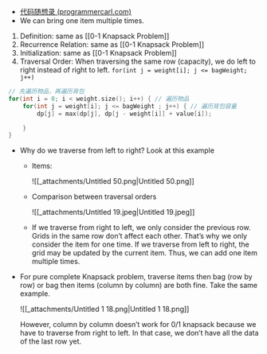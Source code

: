 - [代码随想录 (programmercarl.com)](https://www.programmercarl.com/%E8%83%8C%E5%8C%85%E9%97%AE%E9%A2%98%E7%90%86%E8%AE%BA%E5%9F%BA%E7%A1%80%E5%AE%8C%E5%85%A8%E8%83%8C%E5%8C%85.html#%E7%AE%97%E6%B3%95%E5%85%AC%E5%BC%80%E8%AF%BE)
- We can bring one item multiple times.

1. Definition: same as [[0-1 Knapsack Problem]]
2. Recurrence Relation: same as [[0-1 Knapsack Problem]]
3. Initialization: same as [[0-1 Knapsack Problem]]
4. Traversal Order: When traversing the same row (capacity), we do left to right instead of right to left. `for(int j = weight[i]; j <= bagWeight; j++)`

```cpp
// 先遍历物品，再遍历背包
for(int i = 0; i < weight.size(); i++) { // 遍历物品
    for(int j = weight[i]; j <= bagWeight ; j++) { // 遍历背包容量
        dp[j] = max(dp[j], dp[j - weight[i]] + value[i]);

    }
}
```

- Why do we traverse from left to right? Look at this example
    - Items:
        
        ![[_attachments/Untitled 50.png|Untitled 50.png]]
        
    - Comparison between traversal orders
        
        ![[_attachments/Untitled 19.jpeg|Untitled 19.jpeg]]
        
    - If we traverse from right to left, we only consider the previous row. Grids in the same row don’t affect each other. That’s why we only consider the item for one time. If we traverse from left to right, the grid may be updated by the current item. Thus, we can add one item multiple times.
- For pure complete Knapsack problem, traverse items then bag (row by row) or bag then items (column by column) are both fine. Take the same example.
    
    ![[_attachments/Untitled 1 18.png|Untitled 1 18.png]]
    
    However, column by column doesn’t work for 0/1 knapsack because we have to traverse from right to left. In that case, we don’t have all the data of the last row yet.